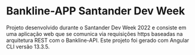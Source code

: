 # Bankline-APP Santander Dev Week

Projeto desenvolvido durante o Santander Dev Week 2022 e consiste em uma aplicação web que se comunica via requisições https baseadas na arquitetura REST com o Bankline-API. Este projeto foi gerado com Angular CLI versão 13.3.5.
